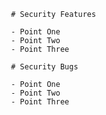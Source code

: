 
	 # Security Features 

	 - Point One
	 - Point Two
	 - Point Three

	 # Security Bugs 

	 - Point One
	 - Point Two
	 - Point Three
	 
	 
